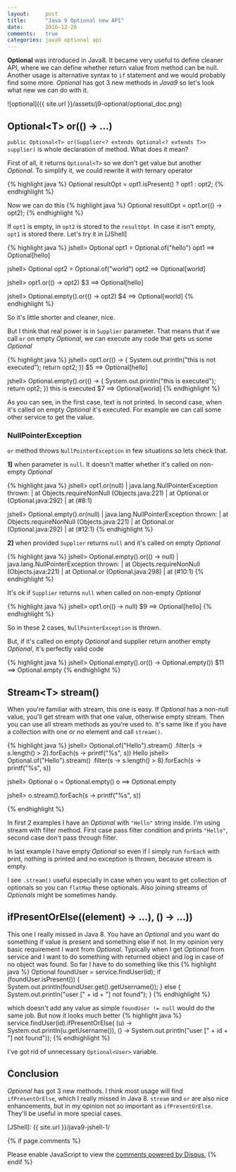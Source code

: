 ```yaml
---
layout:     post
title:      "Java 9 Optional new API"
date:       2016-12-20
comments:   true
categories: java9 optional api
---
```


**Optional** was introduced in Java8. It became very useful to define cleaner API, where we can define whether return value from method can be null. Another usage is alternative syntax to `if` statement and we would probably find some more. *Optional* has got 3 new methods in *Java9* so let's look what new we can do with it.

<!--more-->

![optional]({{ site.url }}/assets/j9-optional/optional_doc.png)

## Optional\<T\> or(() -> ...)

`public Optional<T> or(Supplier<? extends Optional<? extends T>> supplier)` is whole declaration of method. What does it mean?

First of all, it returns `Optional<T>` so we don't get value but another *Optional*. To simplify it, we could rewrite it with ternary operator

{% highlight java %}
Optional<String> resultOpt = opt1.isPresent() ? opt1 : opt2;
{% endhighlight %}

Now we can do this
{% highlight java %}
Optional<String> resultOpt = opt1.or(() -> opt2);
{% endhighlight %}

If `opt1` is empty, in `opt2` is stored to the `resultOpt`. In case it isn't empty, `opt1` is stored there. Let's try it in [JShell]

{% highlight java %}
jshell> Optional<String> opt1 = Optional.of("hello")
opt1 ==> Optional[hello]

jshell> Optional<String> opt2 = Optional.of("world")
opt2 ==> Optional[world]

jshell> opt1.or(() -> opt2)
$3 ==> Optional[hello]

jshell> Optional.empty().or(() -> opt2)
$4 ==> Optional[world]
{% endhighlight %}

So it's little shorter and cleaner, nice. 

But I think that real power is in `Supplier` parameter. That means that if we call `or` on empty *Optional*, we can execute any code that gets us some *Optional*

{% highlight java %}
jshell> opt1.or(() -> { System.out.println("this is not executed"); return opt2; })
$5 ==> Optional[hello]

jshell> Optional.empty().or(() -> { System.out.println("this is executed"); return opt2; })
this is executed
$7 ==> Optional[world]
{% endhighlight %}

As you can see, in the first case, text is not printed. In second case, when it's called on empty *Optional* it's executed. For example we can call some other service to get the value.

### NullPointerException

`or` method throws `NullPointerException` in few situations so lets check that.

**1]** when parameter is `null`. It doesn't matter whether it's called on non-empty *Optional*

{% highlight java %}
jshell> opt1.or(null)
|  java.lang.NullPointerException thrown: 
|        at Objects.requireNonNull (Objects.java:221)
|        at Optional.or (Optional.java:292)
|        at (#8:1)

jshell> Optional.empty().or(null)
|  java.lang.NullPointerException thrown: 
|        at Objects.requireNonNull (Objects.java:221)
|        at Optional.or (Optional.java:292)
|        at (#12:1)
{% endhighlight %}


**2]** when provided `Supplier` returns `null` and it's called on empty *Optional*

{% highlight java %}
jshell> Optional.empty().or(() -> null)
|  java.lang.NullPointerException thrown: 
|        at Objects.requireNonNull (Objects.java:221)
|        at Optional.or (Optional.java:298)
|        at (#10:1)
{% endhighlight %}

It's ok if `Supplier` returns `null` when called on non-empty *Optional*

{% highlight java %}
jshell> opt1.or(() -> null)
$9 ==> Optional[hello]
{% endhighlight %}


So in these 2 cases, `NullPointerException` is thrown. 

But, if it's called on empty *Optional* and supplier return another empty *Optional*, it's perfectly valid code

{% highlight java %}
jshell> Optional.empty().or(() -> Optional.empty())
$11 ==> Optional.empty
{% endhighlight %}

## Stream\<T\> stream()

When you're familiar with stream, this one is easy. If *Optional* has a non-null value, you'll get stream with that one value, otherwise empty stream. Then you can use all stream methods as you're used to. It's same like if you have a collection with one or no element and call `stream()`.

{% highlight java %}
jshell> Optional.of("Hello").stream()
.filter(s -> s.length() > 2).forEach(s -> printf("%s", s))
Hello
jshell> Optional.of("Hello").stream()
.filter(s -> s.length() > 8).forEach(s -> printf("%s", s))

jshell> Optional<String> o = Optional.empty()
o ==> Optional.empty

jshell> o.stream().forEach(s -> printf("%s", s))

{% endhighlight %}

In first 2 examples I have an *Optional* with `"Hello"` string inside. I'm using stream with filter method. First case pass filter condition and prints `"Hello"`, second case don't pass through filter.

In last example I have empty *Optional* so even if I simply run `forEach` with print, nothing is printed and no exception is thrown, because stream is empty.

I see `.stream()` useful especially in case when you want to get collection of optionals so you can `flatMap` these optionals. Also joining streams of *Optionals* might be sometimes handy.

## ifPresentOrElse((element) -> ...), () -> ...))

This one I really missed in Java 8. You have an *Optional* and you want do something if value is present and something else if not. In my opinion very basic requirement I want from *Optional*. Typically when I get *Optional* from service and I want to do something with returned object and log in case of no object was found. So far I have to do something like this
{% highlight java %}
Optional<User> foundUser = service.findUser(id);
if (foundUser.isPresent()) {
    System.out.println(foundUser.get().getUsername());
} else {
    System.out.println("user [" + id + "] not found");
}
{% endhighlight %}

which doesn't add any value as simple `foundUser != null` would do the same job. But now it looks much better
{% highlight java %}
service.findUser(id).ifPresentOrElse(
    (u) -> System.out.println(u.getUsername()),
    () -> System.out.println("user [" + id + "] not found"));
{% endhighlight %}

I've got rid of unnecessary `Optional<User>` variable.

## Conclusion
*Optional* has got 3 new methods. I think most usage will find `ifPresentOrElse`, which I really missed in Java 8. `stream` and `or` are also nice enhancements, but in my opinion not so important as `ifPresentOrElse`. They'll be useful in more special cases.

[JShell]: {{ site.url }}/java9-jshell-1/

{% if page.comments %}
<div id="disqus_thread"></div>
<script>

/**
*  RECOMMENDED CONFIGURATION VARIABLES: EDIT AND UNCOMMENT THE SECTION BELOW TO INSERT DYNAMIC VALUES FROM YOUR PLATFORM OR CMS.
*  LEARN WHY DEFINING THESE VARIABLES IS IMPORTANT: https://disqus.com/admin/universalcode/#configuration-variables*/
/*
var disqus_config = function () {
this.page.url = PAGE_URL;  // Replace PAGE_URL with your page's canonical URL variable
this.page.identifier = PAGE_IDENTIFIER; // Replace PAGE_IDENTIFIER with your page's unique identifier variable
};
*/
(function() { // DON'T EDIT BELOW THIS LINE
var d = document, s = d.createElement('script');
s.src = 'https://sparkoo-github-io.disqus.com/embed.js';
s.setAttribute('data-timestamp', +new Date());
(d.head || d.body).appendChild(s);
})();
</script>
<noscript>Please enable JavaScript to view the <a href="https://disqus.com/?ref_noscript">comments powered by Disqus.</a></noscript>
{% endif %}